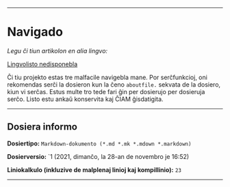 
***

# Navigado

_Legu ĉi tiun artikolon en alia lingvo:_

[Lingvolisto nedisponebla](/FINF/Documentation/FilePath/)

Ĉi tiu projekto estas tre malfacile navigebla mane. Por serĉfunkcioj, oni rekomendas serĉi la dosieron kun la ĉeno `aboutfile.` sekvata de la dosiero, kiun vi serĉas. Estus multe tro tede fari ĝin per dosierujo per dosieruja serĉo. Listo estu ankaŭ konservita kaj ĈIAM ĝisdatigita.

***

## Dosiera informo

**Dosiertipo:** `Markdown-dokumento (*.md *.mk *.mdown *.markdown)`

**Dosierversio:** `1 (2021, dimanĉo, la 28-an de novembro je 16:52)

**Liniokalkulo (inkluzive de malplenaj linioj kaj kompillinio):** `23`

***

